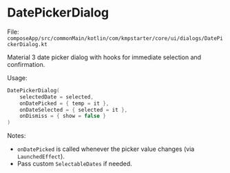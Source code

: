 # DatePickerDialog

File: `composeApp/src/commonMain/kotlin/com/kmpstarter/core/ui/dialogs/DatePickerDialog.kt`

Material 3 date picker dialog with hooks for immediate selection and confirmation.

Usage:
```kotlin
DatePickerDialog(
    selectedDate = selected,
    onDatePicked = { temp = it },
    onDateSelected = { selected = it },
    onDismiss = { show = false }
)
```
Notes:
- `onDatePicked` is called whenever the picker value changes (via `LaunchedEffect`).
- Pass custom `SelectableDates` if needed.
